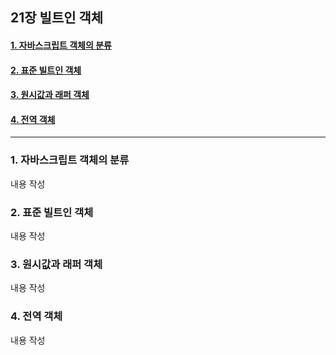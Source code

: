 ## 21장 빌트인 객체

#### [1. 자바스크립트 객체의 분류](#1.-자바스크립트-객체의-분류)
#### [2. 표준 빌트인 객체](#2.-표준-빌트인-객체)
#### [3. 원시값과 래퍼 객체](#3.-원시값과-래퍼-객체)
#### [4. 전역 객체](#4.-전역-객체)

***

### 1. 자바스크립트 객체의 분류

내용 작성

### 2. 표준 빌트인 객체

내용 작성

### 3. 원시값과 래퍼 객체

내용 작성

### 4. 전역 객체

내용 작성

